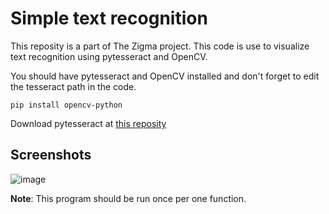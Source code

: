 # Simple text recognition
This reposity is a part of The Zigma project.
This code is use to visualize text recognition using pytesseract and OpenCV.

You should have pytesseract and OpenCV installed and don't forget to edit the tesseract path in the code.

```
pip install opencv-python
```

Download pytesseract at [this reposity](https://github.com/UB-Mannheim/tesseract/wiki)

## Screenshots
![image](https://user-images.githubusercontent.com/46133542/133886017-756168ba-d0a5-4a4d-a234-6f81a88899af.png)


**Note**: This program should be run once per one function.
